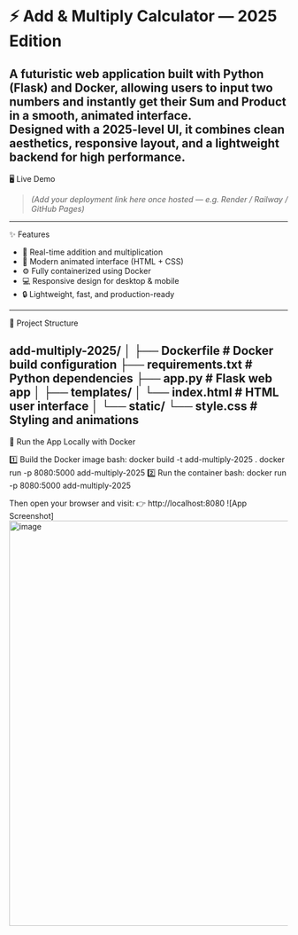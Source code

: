 # ⚡ Add & Multiply Calculator — 2025 Edition

A futuristic web application built with Python (Flask) and Docker, allowing users to input two numbers and instantly get their Sum and Product in a smooth, animated interface.  
Designed with a 2025-level UI, it combines clean aesthetics, responsive layout, and a lightweight backend for high performance.
---
🖥️ Live Demo
> *(Add your deployment link here once hosted — e.g. Render / Railway / GitHub Pages)*
---
✨ Features
- 🧮 Real-time addition and multiplication  
- 🎨 Modern animated interface (HTML + CSS)  
- ⚙️ Fully containerized using Docker  
- 💻 Responsive design for desktop & mobile  
- 🔒 Lightweight, fast, and production-ready  
---
🧩 Project Structure

add-multiply-2025/
│
├── Dockerfile # Docker build configuration
├── requirements.txt # Python dependencies
├── app.py # Flask web app
│
├── templates/
│   └── index.html # HTML user interface
│
└── static/
    └── style.css # Styling and animations
---
🐳 Run the App Locally with Docker

1️⃣ Build the Docker image
   bash:
   docker build -t add-multiply-2025 .
   docker run -p 8080:5000 add-multiply-2025
2️⃣ Run the container
   bash:
   docker run -p 8080:5000 add-multiply-2025

Then open your browser and visit:
👉 http://localhost:8080
![App Screenshot]<img width="1365" height="731" alt="image" src="https://github.com/user-attachments/assets/5d3bc54e-094d-4d7f-a0b9-6eae4d08637d" />


